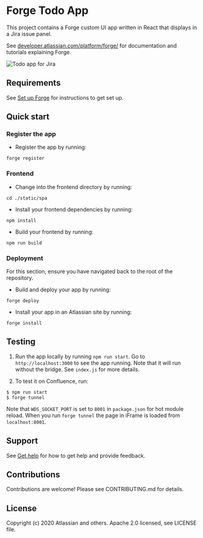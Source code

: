 # Forge Todo App

This project contains a Forge custom UI app written in React that displays in a Jira issue panel. 

See [developer.atlassian.com/platform/forge/](https://developer.atlassian.com/platform/forge) for documentation and tutorials explaining Forge.

![Todo app for Jira](./example.gif "Todo app for Jira")

## Requirements

See [Set up Forge](https://developer.atlassian.com/platform/forge/set-up-forge/) for instructions to get set up.

## Quick start

### Register the app
- Register the app by running:
```
forge register
```

### Frontend
- Change into the frontend directory by running:
```
cd ./static/spa
```

- Install your frontend dependencies by running:
```
npm install
```

- Build your frontend by running:
```
npm run build
```

### Deployment
For this section, ensure you have navigated back to the root of the repository.

- Build and deploy your app by running:
```
forge deploy
```

- Install your app in an Atlassian site by running:
```
forge install
```

## Testing

1. Run the app locally by running `npm run start`. Go to `http://localhost:3000` to see the app running.
Note that it will run without the bridge. See `index.js` for more details.

2.  To test it on Confluence, run:
```shell
$ npm run start
$ forge tunnel
```
Note that `WDS_SOCKET_PORT` is set to `8001` in `package.json` for hot module reload.
When you run `forge tunnel` the page in iFrame is loaded from `localhost:8001`.

## Support
See [Get help](https://developer.atlassian.com/platform/forge/get-help/) for how to get help and provide feedback.

## Contributions
Contributions are welcome! Please see CONTRIBUTING.md for details.

## License
Copyright (c) 2020 Atlassian and others. Apache 2.0 licensed, see LICENSE file.
